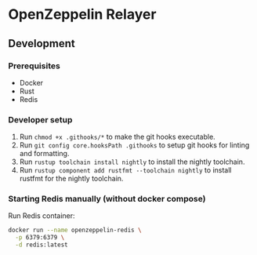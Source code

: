 # OpenZeppelin Relayer

## Development

### Prerequisites

- Docker
- Rust
- Redis

### Developer setup

1. Run `chmod +x .githooks/*` to make the git hooks executable.
2. Run `git config core.hooksPath .githooks` to setup git hooks for linting and formatting.
3. Run `rustup toolchain install nightly` to install the nightly toolchain.
4. Run `rustup component add rustfmt --toolchain nightly` to install rustfmt for the nightly toolchain.

### Starting Redis manually (without docker compose)

Run Redis container:

```bash
docker run --name openzeppelin-redis \
  -p 6379:6379 \
  -d redis:latest
